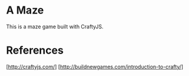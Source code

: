 A Maze
=====

This is a maze game built with CraftyJS. 

References
=====

[http://craftyjs.com/]
[http://buildnewgames.com/introduction-to-crafty/]
